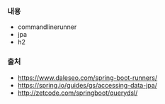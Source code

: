 ### 내용
- commandlinerunner
- jpa
- h2

### 출처
- https://www.daleseo.com/spring-boot-runners/
- https://spring.io/guides/gs/accessing-data-jpa/
- http://zetcode.com/springboot/querydsl/   
